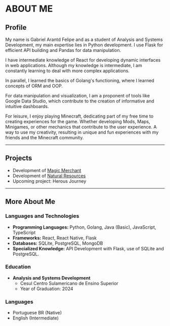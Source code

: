 # ABOUT ME

## Profile
My name is Gabriel Arantd Felipe and as a student of Analysis and Systems Development, my main expertise lies in Python development.
I use Flask for efficient API building and Pandas for data manipulation.

I have intermediate knowledge of React for developing dynamic interfaces in web applications.
Although my knowledge is intermediate, I am constantly learning to deal with more complex applications.

In parallel, I learned the basics of Golang's functioning,
where I learned concepts of ORM and OOP.

For data manipulation and visualization, I am a proponent of tools like Google Data Studio,
which contribute to the creation of informative and intuitive dashboards.

For leisure, I enjoy playing Minecraft, dedicating part of my free time to creating experiences for the game.
Whether developing Mods, Maps, Minigames, or other mechanics that contribute to the user experience.
A way to use my creativity, resulting in unique and fun experiences with my friends and the Minecraft community.

---

## Projects
- Development of [Magic Merchant](https://www.curseforge.com/minecraft/mc-mods/magic-merchant)
- Development of [Natural Resources](https://www.curseforge.com/minecraft/mc-mods/natural-resorces)
- Upcoming project: Herous Journey

---

## More About Me

### Languages and Technologies
  - **Programming Languages:** Python, Golang, Java (Basic), JavaScript, TypeScript
  - **Frameworks:** React, React Native, Flask
  - **Databases:** SQLite, PostgreSQL, MongoDB
  - **Specialized Knowledge:** API Development with Flask, use of SQLite and PostgreSQL.

### Education
- **Analysis and Systems Development**
  - Cesul Centro Sulamericano de Ensino Superior
  - Year of Graduation: 2024

### Languages
  - Portuguese BR (Native)
  - English (Intermediate)
